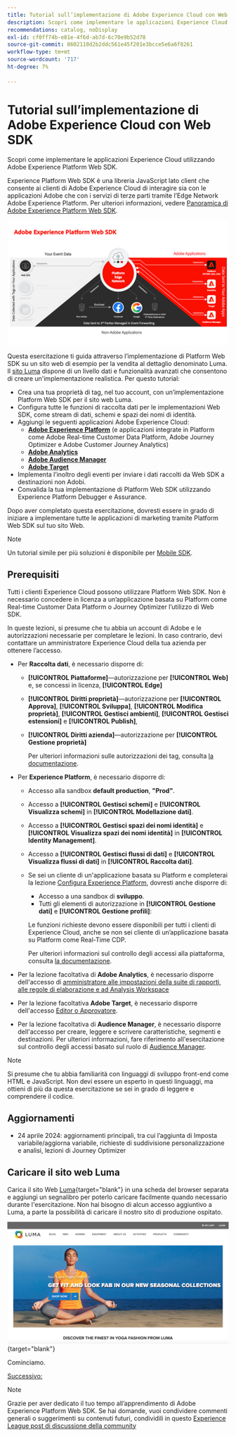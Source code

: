 ```yaml
---
title: Tutorial sull’implementazione di Adobe Experience Cloud con Web SDK
description: Scopri come implementare le applicazioni Experience Cloud utilizzando Adobe Experience Platform Web SDK.
recommendations: catalog, noDisplay
exl-id: cf0ff74b-e81e-4f6d-ab7d-6c70e9b52d78
source-git-commit: 8602110d2b2ddc561e45f201e3bcce5e6a6f8261
workflow-type: tm+mt
source-wordcount: '717'
ht-degree: 7%

---
```


# Tutorial sull’implementazione di Adobe Experience Cloud con Web SDK

Scopri come implementare le applicazioni Experience Cloud utilizzando Adobe Experience Platform Web SDK.

Experience Platform Web SDK è una libreria JavaScript lato client che consente ai clienti di Adobe Experience Cloud di interagire sia con le applicazioni Adobe che con i servizi di terze parti tramite l’Edge Network Adobe Experience Platform. Per ulteriori informazioni, vedere [Panoramica di Adobe Experience Platform Web SDK](https://experienceleague.adobe.com/it/docs/experience-platform/edge/home).

![Architettura Experience Platform Web SDK](assets/dc-websdk.png)

Questa esercitazione ti guida attraverso l’implementazione di Platform Web SDK su un sito web di esempio per la vendita al dettaglio denominato Luma. Il [sito Luma](https://luma.enablementadobe.com/content/luma/us/en.html) dispone di un livello dati e funzionalità avanzati che consentono di creare un&#39;implementazione realistica. Per questo tutorial:

* Crea una tua proprietà di tag, nel tuo account, con un’implementazione Platform Web SDK per il sito web Luma.
* Configura tutte le funzioni di raccolta dati per le implementazioni Web SDK, come stream di dati, schemi e spazi dei nomi di identità.
* Aggiungi le seguenti applicazioni Adobe Experience Cloud:
   * **[Adobe Experience Platform](setup-experience-platform.md)** (e applicazioni integrate in Platform come Adobe Real-time Customer Data Platform, Adobe Journey Optimizer e Adobe Customer Journey Analytics)
   * **[Adobe Analytics](setup-analytics.md)**
   * **[Adobe Audience Manager](setup-audience-manager.md)**
   * **[Adobe Target](setup-target.md)**
* Implementa l’inoltro degli eventi per inviare i dati raccolti da Web SDK a destinazioni non Adobi.
* Convalida la tua implementazione di Platform Web SDK utilizzando Experience Platform Debugger e Assurance.

Dopo aver completato questa esercitazione, dovresti essere in grado di iniziare a implementare tutte le applicazioni di marketing tramite Platform Web SDK sul tuo sito Web.


>[!NOTE]
>
>Un tutorial simile per più soluzioni è disponibile per [Mobile SDK](../tutorial-mobile-sdk/overview.md).

## Prerequisiti

Tutti i clienti Experience Cloud possono utilizzare Platform Web SDK. Non è necessario concedere in licenza a un’applicazione basata su Platform come Real-time Customer Data Platform o Journey Optimizer l’utilizzo di Web SDK.

In queste lezioni, si presume che tu abbia un account di Adobe e le autorizzazioni necessarie per completare le lezioni. In caso contrario, devi contattare un amministratore Experience Cloud della tua azienda per ottenere l’accesso.

* Per **Raccolta dati**, è necessario disporre di:
   * **[!UICONTROL Piattaforme]**—autorizzazione per **[!UICONTROL Web]** e, se concessi in licenza, **[!UICONTROL Edge]**
   * **[!UICONTROL Diritti proprietà]**—autorizzazione per **[!UICONTROL Approva]**, **[!UICONTROL Sviluppa]**, **[!UICONTROL Modifica proprietà]**, **[!UICONTROL Gestisci ambienti]**, **[!UICONTROL Gestisci estensioni]** e **[!UICONTROL Publish]**,
   * **[!UICONTROL Diritti azienda]**—autorizzazione per **[!UICONTROL Gestione proprietà]**

     Per ulteriori informazioni sulle autorizzazioni dei tag, consulta [la documentazione](https://experienceleague.adobe.com/it/docs/experience-platform/tags/admin/user-permissions).

* Per **Experience Platform**, è necessario disporre di:

   * Accesso alla sandbox **default production**, **&quot;Prod&quot;**.
   * Accesso a **[!UICONTROL Gestisci schemi]** e **[!UICONTROL Visualizza schemi]** in **[!UICONTROL Modellazione dati]**.
   * Accesso a **[!UICONTROL Gestisci spazi dei nomi identità]** e **[!UICONTROL Visualizza spazi dei nomi identità]** in **[!UICONTROL Identity Management]**.
   * Accesso a **[!UICONTROL Gestisci flussi di dati]** e **[!UICONTROL Visualizza flussi di dati]** in **[!UICONTROL Raccolta dati]**.
   * Se sei un cliente di un&#39;applicazione basata su Platform e completerai la lezione [Configura Experience Platform](setup-experience-platform.md), dovresti anche disporre di:
      * Accesso a una sandbox di **sviluppo**.
      * Tutti gli elementi di autorizzazione in **[!UICONTROL Gestione dati]** e **[!UICONTROL Gestione profili]**:

     Le funzioni richieste devono essere disponibili per tutti i clienti di Experience Cloud, anche se non sei cliente di un’applicazione basata su Platform come Real-Time CDP.

     Per ulteriori informazioni sul controllo degli accessi alla piattaforma, consulta [la documentazione](https://experienceleague.adobe.com/it/docs/experience-platform/access-control/home).

* Per la lezione facoltativa di **Adobe Analytics**, è necessario disporre dell&#39;accesso di [amministratore alle impostazioni della suite di rapporti, alle regole di elaborazione e ad Analysis Workspace](https://experienceleague.adobe.com/it/docs/analytics/admin/admin-console/home)

* Per la lezione facoltativa **Adobe Target**, è necessario disporre dell&#39;accesso [Editor o Approvatore](https://experienceleague.adobe.com/it/docs/target/using/administer/manage-users/enterprise/properties-overview#section_8C425E43E5DD4111BBFC734A2B7ABC80).

* Per la lezione facoltativa di **Audience Manager**, è necessario disporre dell&#39;accesso per creare, leggere e scrivere caratteristiche, segmenti e destinazioni. Per ulteriori informazioni, fare riferimento all&#39;esercitazione sul controllo degli accessi basato sul ruolo di [Audience Manager](https://experienceleague.adobe.com/it/docs/audience-manager-learn/tutorials/setup-and-admin/user-management/setting-permissions-with-role-based-access-control).


>[!NOTE]
>
>Si presume che tu abbia familiarità con linguaggi di sviluppo front-end come HTML e JavaScript. Non devi essere un esperto in questi linguaggi, ma ottieni di più da questa esercitazione se sei in grado di leggere e comprendere il codice.

## Aggiornamenti

* 24 aprile 2024: aggiornamenti principali, tra cui l’aggiunta di Imposta variabile/aggiorna variabile, richieste di suddivisione personalizzazione e analisi, lezioni di Journey Optimizer

## Caricare il sito web Luma

Carica il sito Web [Luma](https://luma.enablementadobe.com/content/luma/us/en.html){target="blank"} in una scheda del browser separata e aggiungi un segnalibro per poterlo caricare facilmente quando necessario durante l&#39;esercitazione. Non hai bisogno di alcun accesso aggiuntivo a Luma, a parte la possibilità di caricare il nostro sito di produzione ospitato.

[![Sito Web Luma](assets/old-overview-luma.png)](https://luma.enablementadobe.com/content/luma/us/en.html){target="blank"}

Cominciamo.

[Successivo: ](configure-schemas.md)

>[!NOTE]
>
>Grazie per aver dedicato il tuo tempo all’apprendimento di Adobe Experience Platform Web SDK. Se hai domande, vuoi condividere commenti generali o suggerimenti su contenuti futuri, condividili in questo [Experience League post di discussione della community](https://experienceleaguecommunities.adobe.com/t5/adobe-experience-platform-data/tutorial-discussion-implement-adobe-experience-cloud-with-web/td-p/444996)
